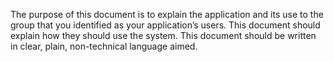 The purpose of this document is to explain the application and its use to the group that you identified as your application’s users. This document should explain how they should use the system. This document should be written in clear, plain, non-technical language aimed.


